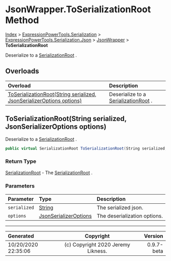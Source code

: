 ﻿# JsonWrapper.ToSerializationRoot Method

[Index](../index.md) > [ExpressionPowerTools.Serialization](ExpressionPowerTools.Serialization.a.md) > [ExpressionPowerTools.Serialization.Json](ExpressionPowerTools.Serialization.Json.n.md) > [JsonWrapper](ExpressionPowerTools.Serialization.Json.JsonWrapper.cs.md) > **ToSerializationRoot**

Deserialize to a [SerializationRoot](ExpressionPowerTools.Serialization.Serializers.SerializationRoot.cs.md) .

## Overloads

| Overload | Description |
| :-- | :-- |
| [ToSerializationRoot(String serialized, JsonSerializerOptions options)](#toserializationrootstring-serialized-jsonserializeroptions-options) | Deserialize to a [SerializationRoot](ExpressionPowerTools.Serialization.Serializers.SerializationRoot.cs.md) . |
## ToSerializationRoot(String serialized, JsonSerializerOptions options)

Deserialize to a [SerializationRoot](ExpressionPowerTools.Serialization.Serializers.SerializationRoot.cs.md) .

```csharp
public virtual SerializationRoot ToSerializationRoot(String serialized, JsonSerializerOptions options)
```

### Return Type

 [SerializationRoot](ExpressionPowerTools.Serialization.Serializers.SerializationRoot.cs.md)  - The [SerializationRoot](ExpressionPowerTools.Serialization.Serializers.SerializationRoot.cs.md) .

### Parameters

| Parameter | Type | Description |
| :-- | :-- | :-- |
| `serialized` | [String](https://docs.microsoft.com/dotnet/api/system.string) | The serialized json. |
| `options` | [JsonSerializerOptions](https://docs.microsoft.com/dotnet/api/system.text.json.jsonserializeroptions) | The deserialization options. |



---

| Generated | Copyright | Version |
| :-- | :-: | --: |
| 10/20/2020 22:35:06 | (c) Copyright 2020 Jeremy Likness. | 0.9.7-beta |
